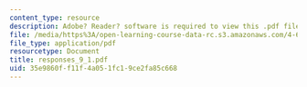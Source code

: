 ```yaml
---
content_type: resource
description: Adobe? Reader? software is required to view this .pdf file.
file: /media/https%3A/open-learning-course-data-rc.s3.amazonaws.com/4-645-selected-topics-in-architecture-architecture-from-1750-to-the-present-fall-2004/35e9860ff11f4a051fc19ce2fa85c668_responses_9_1.pdf
file_type: application/pdf
resourcetype: Document
title: responses_9_1.pdf
uid: 35e9860f-f11f-4a05-1fc1-9ce2fa85c668
---
```

